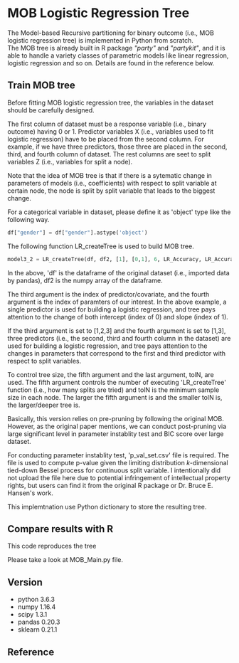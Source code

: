 # MOB Logistic Regression Tree

The Model-based Recursive partitioning for binary outcome (i.e., MOB logistic regression tree) is implemented in Python from scratch.   
The MOB tree is already built in R package *"party"* and *"partykit"*, and it is able to handle a variety classes of parametric models like linear regression, 
logistic regression and so on. Details are found in the reference below.

## Train MOB tree
Before fitting MOB logistic regression tree, the variables in the dataset should be carefully designed.   

The first column of dataset must be a response variable (i.e., binary outcome) having 0 or 1.
Predictor variables X (i.e., variables used to fit logistic regression) have to be placed from the second column. For example, if we have three predictors, those three are placed
in the second, third, and fourth column of dataset. The rest columns are seet to split variables Z (i.e., variables for split a node).   

Note that the idea of MOB tree is that if there is a sytematic change in parameters of models (i.e., coefficients) with respect to split variable at certain node, the node is split
by split variable that leads to the biggest change.   

For a categorical variable in dataset, please define it as 'object' type like the following way.   
```python
df["gender"] = df["gender"].astype('object')
```
The following function LR_createTree is used to build MOB tree.   
```python
model3_2 = LR_createTree(df, df2, [1], [0,1], 6, LR_Accuracy, LR_Accuracy, tolN = 40)
```   
In the above, 'df' is the dataframe of the original dataset (i.e., imported data by pandas), df2 is the numpy array of the dataframe.
   
The third argument is the index of predictor/covariate, and the fourth argument is the index of paramters of our interest. In the above example,
a single predictor is used for building a logistic regression, and tree pays attention to the change of both intercept (index of 0) and slope (index of 1).   

If the third argument is set to [1,2,3] and the fourth argument is set to [1,3], three predictors (i.e., the second, third and fourth column in the dataset) are used
for building a logistic regression, and tree pays attention to the changes in parameters that correspond to the first and third predictor with respect to split variables.

To control tree size, the fifth argument and the last argument, tolN, are used. The fifth argument controls the number of executing 'LR_createTree' function
(i.e., how many splits are tried) and tolN is the minimum sample size in each node. The larger the fifth argument is and the smaller tolN is, the larger/deeper tree is.  

Basically, this version relies on pre-pruning by following the original MOB. However, as the original paper mentions, we can conduct post-pruning via 
large significant level in parameter instablity test and BIC score over large dataset.

For conducting parameter instablity test, 'p_val_set.csv' file is required. The file is used to compute p-value given the limiting distribution *k*-dimensional tied-down Bessel process for
continuous split variable. I intentionally did not upload the file here due to potential infringement of intellectual property rights, but users can find it from the original R package or Dr. Bruce
E. Hansen's work.

This implemtnation use Python dictionary to store the resulting tree.

## Compare results with R
This code reproduces the tree 

Please take a look at MOB_Main.py file.


## Version
- python 3.6.3
- numpy 1.16.4
- scipy 1.3.1
- pandas 0.20.3
- sklearn 0.21.1

## Reference
